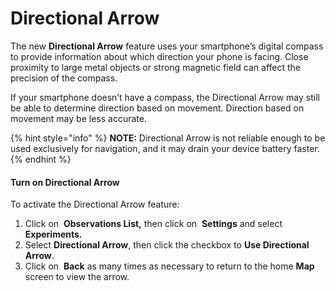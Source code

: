# Directional Arrow

The new **Directional Arrow** feature uses your smartphone’s digital compass to provide information about which direction your phone is facing. Close proximity to large metal objects or strong magnetic field can affect the precision of the compass.

If your smartphone doesn’t have a compass, the Directional Arrow may still be able to determine direction based on movement. Direction based on movement may be less accurate.

{% hint style="info" %}
**NOTE:** Directional Arrow is not reliable enough to be used exclusively for navigation, and it may drain your device battery faster.
{% endhint %}

#### Turn on Directional Arrow

To activate the Directional Arrow feature:

1. Click on <img src="../../../.gitbook/assets/app_icons_observations-list_35px.png" alt="" data-size="line" /> **Observations List,** then click on <img src="../../../.gitbook/assets/app icons_Settings.png" alt="" data-size="line" /> **Settings** and select **Experiments.**
2. Select **Directional Arrow**, then click the checkbox to **Use Directional Arrow**.
3. Click on <img src="../../../.gitbook/assets/app icons_back arrow.png" alt="" data-size="line" /> **Back** as many times as necessary to return to the home **Map** screen to view the arrow.
